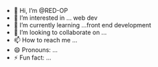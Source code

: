 - 👋 Hi, I’m @RED-OP
- 👀 I’m interested in ... web dev
- 🌱 I’m currently learning ...front end development
- 💞️ I’m looking to collaborate on ...
- 📫 How to reach me ...
- 😄 Pronouns: ...
- ⚡ Fun fact: ...

<!---
RED-OP/RED-OP is a ✨ special ✨ repository because its `README.md` (this file) appears on your GitHub profile.
You can click the Preview link to take a look at your changes.
--->
